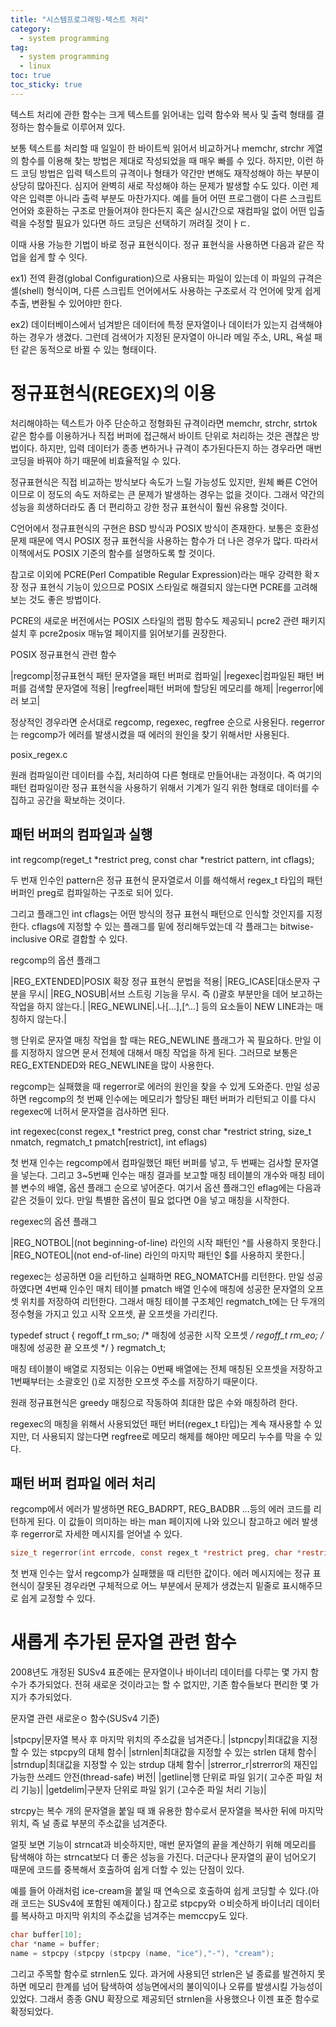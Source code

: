 ```yaml
---
title: "시스템프로그래밍-텍스트 처리"
category:
  - system programming
tag:
  - system programming
  - linux
toc: true
toc_sticky: true
---
```


텍스트 처리에 관한 함수는 크게 텍스트를 읽어내는 입력 함수와 복사 및 출력 형태를 결정하는 함수들로 이루어져 있다.

보통 텍스트를 처리할 때 일일이 한 바이트씩 읽어서 비교하거나 memchr, strchr 게열의 함수를 이용해 찾는 방법은 제대로 작성되었을 때 매우 빠를 수 있다. 하지만, 이런 하드 코딩 방법은 입력 텍스트의 규격이나 형태가 약간만 변해도 재작성해야 하는 부분이 상당히 많아진다. 심지어 완벽히 새로 작성해야 하는 문제가 발생할 수도 있다. 이런 제약은 입력뿐 아니라 출력 부분도 마찬가지다. 예를 들어 어떤 프로그램이 다른 스크립트 언어와 호환하는 구조로 만들어져야 한다든지 혹은 실시간으로 재컴파일 없이 어떤 입출력을 수정할 필요가 있다면 하드 코딩은 선택하기 꺼려질 것이ㅏㄷ.

이때 사용 가능한 기법이 바로 정규 표현식이다. 정규 표현식을 사용하면 다음과 같은 작업을 쉽게 할 수 잇다.

ex1) 전역 환경(global Configuration)으로 사용되는 파일이 있는데 이 파일의 규격은 셸(shell) 형식이며, 다른 스크립트 언어에서도 사용하는 구조로서 각 언어에 맞게 쉽게 추출, 변환될 수 있어야만 한다.

ex2) 데이터베이스에서 넘겨받은 데이터에 특정 문자열이나 데이터가 있는지 검색해야 하는 경우가 생겼다. 그런데 검색어가 지정된 문자열이 아니라 메일 주소, URL, 욕설 패턴 같은 동적으로 바뀔 수 있는 형태이다.

# 정규표현식(REGEX)의 이용

처리해야하는 텍스트가 아주 단순하고 정형화된 규격이라면 memchr, strchr, strtok 같은 함수를 이용하거나 직접 버퍼에 접근해서 바이트 단위로 처리하는 것은 괜찮은 방법이다. 하지만, 입력 데이터가 종종 변하거나 규격이 추가된다든지 하는 경우라면 매번 코딩을 바꿔야 하기 때문에 비효율적일 수 있다.

정규표현식은 직접 비교하는 방식보다 속도가 느릴 가능성도 있지만, 원체 빠른 C언어이므로 이 정도의 속도 저하로는 큰 문제가 발생하는 경우는 없을 것이다. 그래서 약간의 성능을 희생하더라도 좀 더 편리하고 강한 정규 표현식이 훨씬 유용할 것이다.

C언어에서 정규표현식의 구현은 BSD 방식과 POSIX 방식이 존재한다. 보통은 호환성 문제 때문에 역시 POSIX 정규 표현식을 사용하는 함수가 더 나은 경우가 많다. 따라서 이책에서도 POSIX 기준의 함수를 설명하도록 할 것이다.

참고로 이외에 PCRE(Perl Compatible Regular Expression)라는 매우 강력한 확ㅈ장 정규 표현식 기능이 있으므로 POSIX 스타일로 해결되지 않는다면 PCRE를 고려해보는 것도 좋은 방법이다.

PCRE의 새로운 버전에서는 POSIX 스타일의 랩핑 함수도 제공되니 pcre2 관련 패키지 설치 후 pcre2posix 매뉴얼 페이지를 읽어보기를 권장한다.

POSIX 정규표현식 관련 함수

|regcomp|정규표현식 패턴 문자열을 패턴 버퍼로 컴파일|
|regexec|컴파일된 패턴 버퍼를 검색할 문자열에 적용|
|regfree|패턴 버퍼에 할당된 메모리를 해제|
|regerror|에러 보고|

정상적인 경우라면 순서대로 regcomp, regexec, regfree 순으로 사용된다. regerror는 regcomp가 에러를 발생시켰을 때 에러의 원인을 찾기 위해서만 사용된다.

posix_regex.c

원래 컴파일이란 데이터를 수집, 처리하여 다른 형태로 만들어내는 과정이다. 즉 여기의 패턴 컴파일이란 정규 표현식을 사용하기 위해서 기계가 일긱 위한 형태로 데이터를 수집하고 공간을 확보하는 것이다.

## 패턴 버퍼의 컴파일과 실행

int regcomp(reget_t *restrict preg, const char *restrict pattern, int cflags);

두 번재 인수인 pattern은 정규 표현식 문자열로서 이를 해석해서 regex_t 타입의 패턴 버퍼인 preg로 컴파일하는 구조로 되어 있다.

그리고 플래그인 int cflags는 어떤 방식의 정규 표현식 패턴으로 인식할 것인지를 지정한다. cflags에 지정할 수 있는 플래그를 밑에 정리해두었는데 각 플래그는 bitwise-inclusive OR로 결합할 수 있다.

regcomp의 옵션 플래그

|REG_EXTENDED|POSIX 확장 정규 표현식 문법을 적용|
|REG_ICASE|대소문자 구분을 무시|
|REG_NOSUB|서브 스트링 기능을 무시. 즉 ()괄호 부분만을 데어 보고하는 작업을 하지 않는다.|
|REG_NEWLINE|.나[...],[^...] 등의 요소들이 NEW LINE과는 매칭하지 않는다.|

행 단위로 문자열 매칭 작업을 할 때는 REG_NEWLINE 플래그가 꼭 필요하다. 만일 이를 지정하지 않으면 문서 전체에 대해서 매칭 작업을 하게 된다. 그러므로 보통은 REG_EXTENDED와 REG_NEWLINE을 많이 사용한다.

regcomp는 실패했을 때 regerror로 에러의 원인을 찾을 수 있게 도와준다. 만일 성공하면 regcomp의 첫 번째 인수에는 메모리가 할당된 패턴 버퍼가 리턴되고 이를 다시 regexec에 너허서 문자열을 검사하면 된다.

int regexec(const regex_t *restrict preg, const char *restrict string, size_t nmatch, regmatch_t pmatch[restrict], int eflags)

첫 번재 인수는 regcomp에서 컴파일했던 패턴 버퍼를 넣고, 두 번째는 검사할 문자열을 넣는다. 그리고 3~5번째 인수는 매칭 결과를 보고할 매칭 테이블의 개수와 매칭 테이블 변수의 배열, 옵션 플래그 순으로 넣어준다. 여기서 옵션 플래그인 eflag에는 다음과 같은 것들이 있다. 만일 특별한 옵션이 필요 없다면 0을 넣고 매칭을 시작한다.

regexec의 옵션 플래그

|REG_NOTBOL|(not beginning-of-line) 라인의 시작 패턴인 ^를 사용하지 못한다.|
|REG_NOTEOL|(not end-of-line) 라인의 마지막 패턴인 $를 사용하지 못한다.|

regexec는 성공하면 0을 리턴하고 실패하면 REG_NOMATCH를 리턴한다. 만일 성공하였다면 4번째 인수인 매치 테이블 pmatch 배열 인수에 매칭에 성공한 문자열의 오프셋 위치를 저장하여 리턴한다. 그래서 매칭 테이블 구조체인 regmatch_t에는 단 두개의 정수형을 가지고 있고 시작 오프셋, 끝 오프셋을 가리킨다.

typedef struct {
    regoff_t rm_so; /* 매칭에 성공한 시작 오프셋 */
    regoff_t rm_eo; /* 매칭에 성공한 끝 오프셋 */
} regmatch_t;

매칭 테이블이 배열로 지정되는 이유는 0번째 배열에는 전체 매칭된 오프셋을 저장하고 1번째부터는 소괄호인 ()로 지정한 오프셋 주소를 저장하기 때문이다.



원래 정규표현식은 greedy 매칭으로 작동하여 최대한 많은 수와 매칭하려 한다.

regexec의 매칭을 위해서 사용되었던 패턴 버터(regex_t 타입)는 계속 재사용할 수 있지만, 더 사용되지 않는다면 regfree로 메모리 해제를 해야만 메모리 누수를 막을 수 있다.

## 패턴 버퍼 컴파일 에러 처리

regcomp에서 에러가 발생하면 REG_BADRPT, REG_BADBR ...등의 에러 코드를 리턴하게 된다. 이 값들이 의미하는 바는 man 페이지에 나와 있으니 참고하고 에러 발생 후 regerror로 자세한 메시지를 얻어낼 수 있다.

~~~ c
size_t regerror(int errcode, const regex_t *restrict preg, char *restrict errbuf, size_t errbuf_size);
~~~

첫 번재 인수는 앞서 regcomp가 실패했을 때 리턴한 값이다. 에러 메시지에는 정규 표현식이 잘못된 경우라면 구체적으로 어느 부분에서 문제가 생겼는지 밑줄로 표시해주므로 쉽게 교정할 수 있다.

# 새롭게 추가된 문자열 관련 함수

2008년도 개정된 SUSv4 표준에는 문자열이나 바이너리 데이터를 다루는 몇 가지 함수가 추가되었다. 전혀 새로운 것이라고는 할 수 없지만, 기존 함수들보다 편리한 몇 가지가 추가되었다.

문자열 관련 새로운ㅇ 함수(SUSv4 기준)

|stpcpy|문자열 복사 후 마지막 위치의 주소값을 넘겨준다.|
|stpncpy|최대값을 지정할 수 있는 stpcpy의 대체 함수|
|strnlen|최대값을 지정할 수 있는 strlen 대체 함수|
|strndup|최대값을 지정할 수 있는 strdup 대체 함수|
|strerror_r|strerror의 재진입 가능한 쓰레드 안전(thread-safe) 버전|
|getline|행 단위로 파일 읽기( 고수준 파일 처리 기능)|
|getdelim|구분자 단위로 파일 읽기 (고수준 파일 처리 기능)|

strcpy는 복수 개의 문자열을 붙일 때 꽤 유용한 함수로서 문자열을 복사한 뒤에 마지막 위치, 즉 널 종료 부분의 주소값을 넘겨준다.

얼핏 보면 기능이 strncat과 비슷하지만, 매번 문자열의 끝을 계산하기 위해 메모리를 탐색해야 하는 strncat보다 더 좋은 성능을 가진다. 더군다나 문자열의 끝이 넘어오기 때문에 코드를 중복해서 호출하여 쉽게 더할 수 있는 단점이 있다.

예를 들어 아래처럼 ice-cream을 붙일 때 연속으로 호출하여 쉽게 코딩할 수 있다.(아래 코드는 SUSv4에 포함된 예제이다.) 참고로 stpcpy와 ㅇ비슷하게 바이너리 데이터를 복사하고 마지막 위치의 주소값을 넘겨주는 memccpy도 있다.

~~~ c
char buffer[10];
char *name = buffer;
name = stpcpy (stpcpy (stpcpy (name, "ice"),"-"), "cream");
~~~

그리고 주목할 함수로 strnlen도 있다. 과거에 사용되던 strlen은 널 종료를 발견하지 못하면 메모리 한계를 넘어 탐색하여 성능면에서의 불이익이나 오류를 발생시킬 가능성이 있었다. 그래서 종종 GNU 확장으로 제공되던 strnlen을 사용했으나 이젠 표준 함수로 확정되었다.

